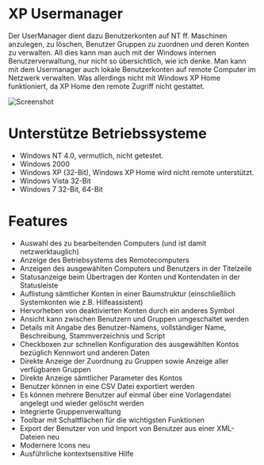 # XP Usermanager
Der UserManager dient dazu Benutzerkonten auf NT ff. Maschinen anzulegen, zu löschen, Benutzer Gruppen zu zuordnen und deren Konten zu verwalten. All dies kann man auch mit der Windows internen Benutzerverwaltung, nur nicht so übersichtlich, wie ich denke.
Man kann mit dem Usermanager auch lokale Benutzerkonten auf remote Computer im Netzwerk verwalten. Was allerdings nicht mit Windows XP Home funktioniert, da XP Home den remote Zugriff nicht gestattet.

![Screenshot](https://user-images.githubusercontent.com/8652602/28248141-bb7f84c6-6a3f-11e7-9546-de5839681536.jpg)

# Unterstütze Betriebssysteme
- Windows NT 4.0, vermutlich, nicht getestet.
- Windows 2000
- Windows XP (32-Bit), Windows XP Home wird nicht remote unterstützt.
- Windows Vista 32-Bit
- Windows 7 32-Bit, 64-Bit

# Features
- Auswahl des zu bearbeitenden Computers (und ist damit netzwerktauglich)
- Anzeige des Betriebsystems des Remotecomputers
- Anzeigen des ausgewählten Computers und Benutzers in der Titelzeile
- Statusanzeige beim Übertragen der Konten und Kontendaten in der Statusleiste
- Auflistung sämtlicher Konten in einer Baumstruktur (einschließlich Systemkonten wie z.B. Hilfeassistent)
- Hervorheben von deaktivierten Konten durch ein anderes Symbol
- Ansicht kann zwischen Benutzern und Gruppen umgeschaltet werden
- Details mit Angabe des Benutzer-Namens, vollständiger Name, Beschreibung, Stammverzeichnis und Script
- Checkboxen zur schnellen Konfiguration des ausgewählten Kontos bezüglich Kennwort und anderen Daten
- Direkte Anzeige der Zuordnung zu Gruppen sowie Anzeige aller verfügbaren Gruppen
- Direkte Anzeige sämtlicher Parameter des Kontos
- Benutzer können in eine CSV Datei exportiert werden
- Es können mehrere Benutzer auf einmal über eine Vorlagendatei angelegt und wieder gelöscht werden
- Integrierte Gruppenverwaltung
- Toolbar mit Schaltflächen für die wichtigsten Funktionen
- Export der Benutzer von und Import von Benutzer aus einer XML-Dateien neu
- Modernere Icons neu
- Ausführliche kontextsensitive Hilfe
